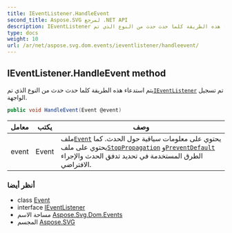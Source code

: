 ```yaml
---
title: IEventListener.HandleEvent
second_title: Aspose.SVG لمرجع .NET API
description: IEventListener طريقة. يتم استدعاء هذه الطريقة كلما حدث حدث من النوع الذي تمIEventListener تم تسجيل الواجهة.
type: docs
weight: 10
url: /ar/net/aspose.svg.dom.events/ieventlistener/handleevent/
---
```

## IEventListener.HandleEvent method

يتم استدعاء هذه الطريقة كلما حدث حدث من النوع الذي تم[`IEventListener`](../) تم تسجيل الواجهة.

```csharp
public void HandleEvent(Event @event)
```

| معامل | يكتب | وصف |
| --- | --- | --- |
| event | Event | ملف[`Event`](../../event/) يحتوي على معلومات سياقية حول الحدث. كما يحتوي على ملف[`StopPropagation`](../../event/stoppropagation/) و[`PreventDefault`](../../event/preventdefault/) الطرق المستخدمة في تحديد تدفق الحدث والإجراء الافتراضي. |

### أنظر أيضا

* class [Event](../../event/)
* interface [IEventListener](../)
* مساحة الاسم [Aspose.Svg.Dom.Events](../../ieventlistener/)
* المجسم [Aspose.SVG](../../../)


